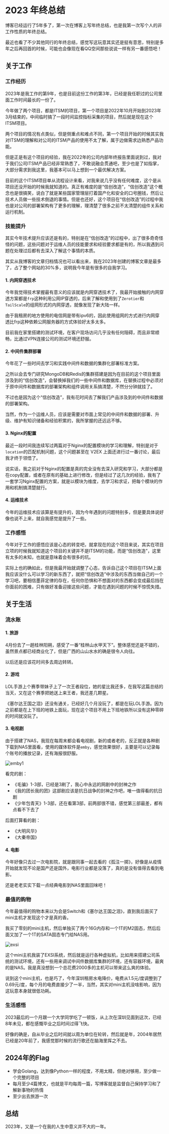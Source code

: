 # 2023 年终总结

博客已经运行了5年多了，第一次在博客上写年终总结，也是我第一次写个人的非工作性质的年终总结。

最近也看了不少其他同行的年终总结，感觉写这玩意其实还是挺有意思，特别是多年之后再回首的时候，可能也会像现在看QQ空间那些说说一样有另一番感悟吧！

## 关于工作

### 工作经历

2023年是我工作的第9年，也是目前这份工作的第3年，已经是我任职过的公司里面工作时间最长的一份了。

今年做了两个项目，都是ITSM的项目，第一个项目是2022年10月开始到2023年3月结束的，中间临时搞了一段时间监控指标采集的项目，然后就是现在这个ITSM项目。

两个项目的情况有点类似，但是侧重点和难点不同，第一个项目开始的时候其实我对ITSM的理解和对公司的ITSM产品的使用不太了解，属于边做需求边熟悉产品功能。

但是正是有这个项目的经验，我在2022年的公司内部年终报告里面说到过，我对于我们公司ITSM产品已经非常熟悉了，不敢说融会贯通吧，至少也是了如指掌，大部分需求到我这里，我基本可以马上想到一个最优解决方案。

目前的这个ITSM项目单从流程设计来看，对我来说几乎没有任何难度，这个是从项目还没开始的时候我就知道的。真正有难度的是“信创改造”，“信创改造”这个概念也是很搞笑，说白了就是某些国家管理层打着国产化和安全的口号圈钱，然后让技术人员做一些技术倒退的事情。但是也还好，这个项目在“信创改造”的过程中我也是对公司的部署架构有了更多的理解，理清楚了很多之前不太清楚的组件关系和运行机制。

### 技能提升

其实今年技术提升应该还是有的，特别是在“信创改造”的过程中，出了很多奇奇怪怪的问题，这些问题对于运维人员的技能要求和经验要求都是有的，所以我遇到问题在处理过后都有去深入了解这个事情的本质。

其实从我博客的文章归档情况也可以看出来，我在2023年创建的博客文章是最多了，占了整个网站的30%多，说明我今年是有很多的自我学习。

#### 1. 内网穿透技术

今年我觉得技术掌握最有意义的应该就是内网穿透技术了，我最开始接触的内网穿透方案都是`frp`这种利用公网IP穿透的，后来了解和使用到了`Zerotier`和`TailScale`的组网形式的内网穿透，就像发现了新大陆一样。

由于我租房的地方使用的电信网是带有ipv6的，因此使用组网的方式进行内网穿透比frp这种依赖公网服务器的方式体验好太多太多。

目前我在家里搭建的测试环境，在客户现场访问几乎没有任何阻碍，而且非常顺畅，比通过VPN连接公司的测试环境还舒服。

#### 2. 中间件集群部署

今年花了一些时间去学习和实践中间件和数据的集群化部署标准方案。

之所以会去专门研究MongoDB和Redis的集群搭建是因为在目前的这个项目里面涉及到的“信创改造”，会替换掉我们的一些中间件和数据库，在替换过程中必须对于原中间件和数据库的部署架构和组件调用关系搞清楚，不然分分钟就挂了。

不过也是因为这个“信创改造”，我有花时间去了解我们产品涉及到的中间件和数据的部署架构。

当然，作为一个运维人员，应该是需要对市面上常见的中间件和数据的部署、升级、维护有知识储备和经验积累的，我所掌握的还远远不够。

#### 3. Nginx的配置

最近一段时间我连续写过两篇对于Nginx的配置模块的学习和理解，特别是对于 `location`的匹配机制问题，这个问题甚至在 V2EX 上面还进行过一番讨论，最后我才终于领悟了。

说实话，我之前对于Nginx的配置是真的完全没有去深入研究和学习，大部分都是在copy配置，或者在原有的基础上进行修改，但是经过了这几次的经验，我有了一套学习Nginx配置的方案，就是以模块为维度，去学习和求证，把每个模块的作用和机制搞清楚就行。

#### 4. 运维技术

今年的运维技术应该算是有提升的，因为今年遇到的问题特别多，但是要具体说好像也说不上来，就自我感觉是提升了一些。

### 工作感悟

今年对于工作的感悟应该是心态的转变吧，就拿现在的这个项目来说，其实在项目立项的时候我就知道这个项目的关键并不是ITSM的功能，而是“信创改造”，这里有太多的未知，也就是意味着会有很多的坑。

实际上也的确如此，但是我最开始就调整了心态，告诉自己这个项目在ITSM上面我应该没什么可以学习的新东西了，就把“信创改造”中涉及的东西当做自己的一个学习吧，要相信墨菲定律的存在，任何你恐惧和不想面对的东西都会变成最后挡在你面前的困难，只有做好准备迎接这些问题，才能在遇到问题的时候不惊慌失措。

## 关于生活

### 流水账

#### 1. 旅游

4月份去了一趟桂林阳朔，感受了一番“桂林山水甲天下”。整体感觉还是不错的，虽然景点都已经商业化了，但是广西的山山水水的确是很令人向往。

以后还是应该花时间多去周边转转。

#### 2. 游戏

LOL手游上个赛季带妹子上了一次王者段位，她的星比我还多，在我写这篇总结的当天，又在这个赛季把她送上来王者，我还差几颗星。

《塞尔达王国之泪》还没有通关，已经好几个月没玩了，都是在玩LOL手游。因为之前都是在上下班的地铁上面玩，现在这个项目不用上下班地铁所以没有这种零碎的时间就没玩了。

#### 3. 电视剧

由于搭建了NAS，我现在每周末都会看电视剧，新的或者老的，反正就是各种剧下载到NAS里面看，使用的媒体软件是`emby`，感觉效果很好，主要是可以记录每个账号的播放记录，还有海报很舒服。

![emby1](https://cdn.jsdelivr.net/gh/Hopetree/blog-img@main/2024/01/emby1-_1_.webp)

看完的剧：

- 《毛骗》1-3部，已经是3刷了，我心中永远的网剧中的封神之作
- 《我的团长我的团》这部剧应该是抗日战争的封神之作吧，唯一值得看的抗日剧
- 《少年包青天》1-3部，还在看第3部，前两部很不错，感觉第三部最差，都有点看不下去了

后面打算看的剧：

- 《大明风华》
- 《大秦帝国》

#### 4. 电影

今年好像只去过一次电影院，就是跟同事一起去看的《孤注一掷》，好像是从疫情开始就发现不论是国产还是国外，电影行业都是没落了，真的是没有值得去看到电影。

还是老老实实下载一点经典电影到NAS里面回味吧！

### 最值的购物

今年最值得的购物本来以为会是Switch和《塞尔达王国之泪》，直到我后面买了mini主机才发现这个才是真的香。

我买了零刻的mini主机，然后单独买了两个16G内存和一个1T的M2固态，然后后面又加了一个1T的SATA固态专门给NAS用。

![exsi](https://cdn.jsdelivr.net/gh/Hopetree/blog-img@main/2024/01/exsi-_1_.webp)

这个mini主机我装了EXSI系统，然后就是运行各种虚拟机，比如用来搭建公司系统的测试环境，还有一些用来调试中间件数据库集群的环境，还有容器环境，最爽的是NAS。我是真没想到一个总花费2000多的主机可以带来这么爽的体验。

说到这个mini主机，也是巧了，今年深圳租房水电降价，电费从1.5元/度调整到了0.69元/度，每个月的电费直接少了一半，当然，其实对mini主机没啥影响，因为这玩意本身就很低功耗。

### 生活感悟

2023最后的一个月跟一个大学同学吃了一顿饭，从上次在深圳见面到这次，已经8年未见，都在感慨毕业之后时间过得飞快。

好像的确是，自从毕业之后时间就以周为单位在轮转，然后就是年，2004年居然已经是20年前了，我感觉那时候的流行歌还在脑海里挥之不去。

## 2024年的Flag

- 学会Golang，达到像Python一样的程度，不用太精，但绝对够用，至少做一个完整的项目
- 每月至少4篇博文，也就是平均每周一篇，写博客就是监督自己保持学习和了解新事物的热情
- 至少出去旅游一次

## 总结

2023年，又是一个在我的人生中意义并不大的一年。